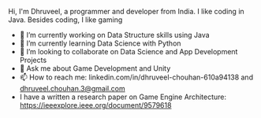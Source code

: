 Hi, I'm Dhruveel, a programmer and developer from India. I like coding in Java. Besides coding, I like gaming

- 🔭 I’m currently working on Data Structure skills using Java
- 🌱 I’m currently learning Data Science with Python
- 👯 I’m looking to collaborate on Data Science and App Development Projects
- 💬 Ask me about Game Development and Unity
- 📫 How to reach me: linkedin.com/in/dhruveel-chouhan-610a94138 and dhruveel.chouhan.3@gmail.com
- I have a written a research paper on Game Engine Architecture: https://ieeexplore.ieee.org/document/9579618
